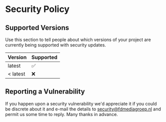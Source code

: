 # Security Policy

## Supported Versions

Use this section to tell people about which versions of your project are
currently being supported with security updates.

| Version  | Supported          |
| -------- | ------------------ |
| latest   | :white_check_mark: |
| < latest | :x:                |

## Reporting a Vulnerability

If you happen upon a security vulnerability we'd appreciate it if you could be discrete about it and e-mail the details to security@fdmediagroep.nl and permit us some time to reply.
Many thanks in advance.
